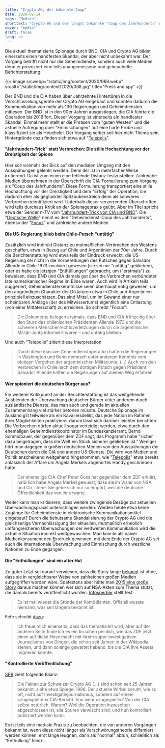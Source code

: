 ```yaml
---
title: "Crypto AG, der bekannte Coup"
date: 2020-02-14
tags: "Medien"
shorttext: "Crypto AG und der längst bekannte 'Coup des Jahrhunderts' und wie Medien mit der massenhaften Ausspähung einmal mehr umgehen."
cover: "media"
draft: false
lang: de
---
```


Die aktuell thematisierte Spionage durch BND, CIA und Crypto AG bildet einerseits einen handfesten Skandal, der aber nicht unbekannt war. Der Vorgang betrifft nicht nur die Geheimdienste, sondern auch viele Medien, denn er provoziert eine teils unangemessene und geheuchelte Berichterstattung.

{{< image srcwebp="/static/img/content/2020/068.webp" srcalt="/static/img/content/2020/068.jpg" title="Press and spy" >}}

Der BND und die CIA haben über Jahrzehnte Hintertüren in die Verschlüsselungsgeräte der Crypto AG eingebaut und konnten dadurch die Kommunikation von mehr als 130 Regierungen und Geheimdiensten mitlesen. Der BND ist in den 90er Jahren ausgestiegen, die CIA führte die Operation bis 2018 fort. Dieser Vorgang ist einerseits ein handfester Skandal: Einmal mehr stellt er die Phrasen vom "guten Westen" und die aktuelle Aufregung über "Einmischungen" auf eine harte Probe und klassifiziert sie als Heuchelei. Der Vorgang selber soll hier nicht Thema sein, Hintergründe dazu finden sich etwa auf "[Telepolis](https://www.heise.de/newsticker/meldung/Cryptoleaks-CIA-und-BND-steckten-jahrzehntelang-hinter-Verschluesselungsfirma-4658033.html "#Cryptoleaks: CIA und BND steckten jahrzehntelang hinter Verschlüsselungsfirma")".

#### "Jahrhundert-Trick" statt Verbrechen: Die stille Hochachtung vor der Dreistigkeit der Spione

Hier soll vielmehr der Blick auf den medialen Umgang mit den Ausspähungen gelenkt werden. Denn der ist in mehrfacher Weise irritierend. Da ist zum einen eine fehlende Distanz festzustellen: Zahlreiche Medien übernehmen in der Überschrift die CIA-Formulierung zum Vorgang als "Coup des Jahrhunderts". Diese Formulierung transportiert eine stille Hochachtung vor der Dreistigkeit und dem "Erfolg" der Operation, die dadurch eher als geglückter Spitzbubenstreich denn als schweres Verbrechen identifiziert wird. Unterhalb dieser verzerrenden Überschriften wird teils durchaus Kritik an der Spionagepraxis geübt. Aber im Titel spricht etwa der Sender n-TV vom "[Jahrhundert-Trick von CIA und BND](https://www.n-tv.de/politik/Jahrhundert-Trick-von-CIA-und-BND-enthuellt-article21569623.html "Jahrhundert-Trick von CIA und BND enthüllt")". Die "[Deutsche Welle](https://www.dw.com/de/der-geheimdienstcoup-des-jahrhunderts/a-52350728 "Der Geheimdienstcoup des Jahrhunderts")" nennt es den "Geheimdienst-Coup des Jahrhunderts", ebenso der "[Focus](https://www.focus.de/politik/deutschland/operation-rubikon-jahrzehntelang-unbekannt-bnd-cia-und-der-geheimdienst-coup-des-jahrhunderts_id_11653085.html "Jahrzehntelang unbekannt: BND, CIA und der 'Geheimdienst-Coup des Jahrhunderts'")" und zahlreiche andere Medien.

#### Die US-Regierung blieb beim Chile-Putsch "untätig"

Zusätzlich wird indirekt Distanz zu mutmaßlichen Verbrechen des Westens geschaffen, etwa in Bezug auf Chile und Argentinien der 70er Jahre. Durch die Berichterstattung wird etwa teils der Eindruck erweckt, die US-Regierung sei nicht in die Vorbereitungen des Putsches gegen Salvador Allende in Chile 1973 involviert gewesen (sie sei nur "untätig" geblieben), oder es habe die jetzigen "Enthüllungen" gebraucht, um ("erstmals") zu beweisen, dass BND und CIA damals gut über die Verbrechen verbündeter lateinamerikanischer Regime im Bilde waren. Auch wird in Artikeln teils suggeriert, Geheimdiensterkenntnisse seien überhaupt nötig gewesen, um den abgründigen Charakter der Diktaturen etwa in Chile und Argentinien prinzipiell einzuschätzen. Das sind Mittel, um im Gewand einer nur scheinbaren Anklage (der des Mitwissertums) eigentlich eine Entlastung (von einer Mittäterschaft) zu erreichen. So schreibt "Focus":

> Die Dokumente belegen erstmals, dass BND und CIA frühzeitig über den Sturz des chilenischen Präsidenten Allende 1973 und die schweren Menschenrechtsverletzungen durch die argentinische Militär-Junta informiert waren – und untätig blieben.

Und auch "Telepolis" zitiert diese Interpretation:

> Durch diese massive Geheimdienstoperation hatten die Regierungen in Washington und Bonn demnach unter anderem Kenntnis vom blutigen Vorgehen der argentinischen Militärjunta. (…) Auch von den Verbrechen in Chile nach dem dortigen Putsch gegen Präsident Salvador Allende hätten die Regierungen auf diesem Weg erfahren.

#### Wer spioniert die deutschen Bürger aus?

Ein weiterer Kritikpunkt an der Berichterstattung ist das weitgehende Ausblenden der Überwachung deutscher Bürger unter anderem durch ausländische Dienste, das man auch und gerade im aktuellen Zusammenhang viel stärker betonen müsste. Deutsche Spionage im Ausland gilt teilweise als ein Kavaliersdelikt, das jede Nation im Rahmen ihrer Möglichkeiten praktiziere, darum lässt sich darüber leichter berichten. Die Verbrechen dürfen aktuell sogar verteidigt werden, etwa durch den ehemaligen Geheimdienstkoordinator im Bundeskanzleramt, Bernd Schmidbauer, der gegenüber dem ZDF sagt, das Programm habe "sicher dazu beigetragen, dass die Welt ein Stück sicherer geblieben ist.” Weniger hört man dagegen in großen deutschen Medien von den Ausspähungen der Deutschen durch die CIA und andere US-Dienste. Die wird von Medien und Politik anscheinend weitgehend hingenommen, wie "[Telepolis](https://www.heise.de/newsticker/meldung/Ex-CIA-Chef-Merkels-Empoerung-im-NSA-Skandal-ist-nur-gespielt-2210339.html "Ex-CIA-Chef: Merkels Empörung im NSA-Skandal ist nur gespielt")" etwa bereits anlässlich der Affäre um Angela Merkels abgehörtes Handy geschrieben hatte:

> Der ehemalige CIA-Chef Peter Goss hat gegenüber dem ZDF erklärt, natürlich habe Angela Merkel gewusst, dass sie im Visier von NSA und Co. stehe. Sie gebe sich nur so empört, weil die deutsche Öffentlichkeit das von ihr erwarte.

Weiter kann man kritisieren, dass weitere zwingende Bezüge zur aktuellen Überwachungspraxis unterschlagen werden: Werden heute etwa keine Zugänge für Geheimdienste in elektronische Kommunikationsmittel eingebaut? Durch die behutsame Skandalisierung der Crypto AG und die gleichzeitige Vernachlässigung der aktuellen, mutmaßlich erheblich umfangreicheren Überwachungen der weltweiten Kommunikation wird die aktuelle Situation indirekt weißgewaschen. Man könnte als naiver Medienkonsument den Eindruck gewinnen, mit dem Ende der Crypto AG sei auch die internationale Überwachung und Einmischung durch westliche Nationen zu Ende gegangen.

#### Die "Enthüllungen" sind ein alter Hut

Zu guter Letzt sei darauf verwiesen, dass die Story lange [bekannt](https://www.spiegel.de/spiegel/print/d-9088423.html "Crypto AG, Spiegel, 1996") ist ohne, dass sie in vergleichbarer Weise von zahlreichen großen Medien aufgegriffen worden wäre. Spätestens aber hätte man [2015 eine große Story](http://www.roteanneliese.ch/wp-content/uploads/RA_234-September_2015-Druckversion.pdf "Rote Annelise, Nr. 234, September 2015") daraus machen können wer sich auf NSA-Akten zum Thema stützt, die damals bereits veröffentlicht wurden. [Infosperber](https://www.infosperber.ch/Artikel/Politik/CIA-Verschlusselungstechnik-oder-eher-Verschlusselungspolitik "CIA: Verschlüsselungstechnik oder eher Verschlüsselungspolitik?") stellt fest:

> Es ist mal wieder die Stunde der Komödianten. Offiziell wusste niemand, was seit langem bekannt ist.

Fefe schreibt [dazu](https://blog.fefe.de/?ts=a0bc69cb "Crypto Leaks, Fefe Blog"):

> Ich freue mich einerseits, dass das thematisiert wird, aber auf der anderen Seite finde ich es ein bisschen peinlich, wie das ZDF jetzt einen auf dicke Hose macht mit ihrem super-investigativen Journalismus von Dingen, die schon seit Jahren in der Wikipedia stehen, und dann solange gewartet habend, bis die CIA ihre Assets migrieren konnte.

#### "Kontrollierte Veröffentlichung"

[SPR](https://swprs.org/2020/02/12/crypto-leaks/ "Crypto-Leaks") zieht folgende Bilanz:

> Die Fakten zur Schweizer Crypto AG (...) sind schon seit 25 Jahren bekannt, siehe etwa Spiegel 1996. Der aktuelle Wirbel beruht, wie so oft, nicht auf Investigativjournalismus, sondern auf einem »zugespielten« CIA-Bericht. Von wem »zugespielt«? Von der CIA selbst natürlich. Warum? Weil die Operation inzwischen abgeschlossen ist, alle Spuren verwischt sind, und nun kontrolliert publiziert werden kann.

Es ist teils eine mediale Praxis zu beobachten, die von anderen Vorgängen bekannt ist, wenn diese nicht länger als Verschwörungstheorie diffamiert werden können: erst lange leugnen, dann als "normal" abtun, schließlich als "Enthüllung" feiern.
